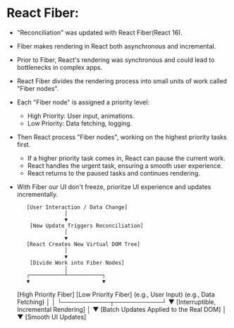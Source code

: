 # React Fiber:

- "Reconciliation" was updated with React Fiber(React 16).
- Fiber makes rendering in React both asynchronous and incremental.

- Prior to Fiber, React's rendering was synchronous and could lead to bottlenecks in complex apps.

- React Fiber divides the rendering process into small units of work called "Fiber nodes".
- Each "Fiber node" is assigned a priority level:
  - High Priority: User input, animations.
  - Low Priority: Data fetching, logging.

- Then React process "Fiber nodes", working on the highest priority tasks first.
  - If a higher priority task comes in, React can pause the current work.
  - React handles the urgent task, ensuring a smooth user experience.
  - React returns to the paused tasks and continues rendering.

- With Fiber our UI don't freeze, prioritze UI experience and updates incrementally.


         [User Interaction / Data Change]
                     │
                     ▼
          [New Update Triggers Reconciliation]
                     │
                     ▼
         [React Creates New Virtual DOM Tree]
                     │
                     ▼
          [Divide Work into Fiber Nodes]
                     │
         ┌───────────┴───────────┐
         ▼                       ▼
  [High Priority Fiber]    [Low Priority Fiber]
    (e.g., User Input)        (e.g., Data Fetching)
         │                       │
         └───────────┬───────────┘
                     ▼
        [Interruptible, Incremental Rendering]
                     │
                     ▼
         [Batch Updates Applied to the Real DOM]
                     │
                     ▼
               [Smooth UI Updates]
